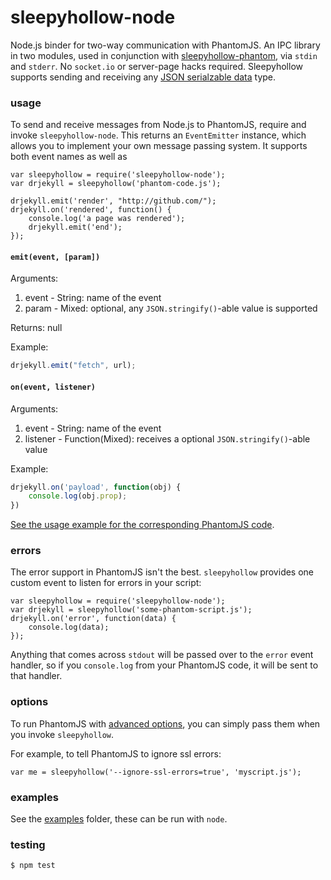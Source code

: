 sleepyhollow-node
==========

Node.js binder for two-way communication with PhantomJS. An IPC library in two modules, used in conjunction with [sleepyhollow-phantom](https://github.com/weisjohn/sleepyhollow-phantom), via `stdin` and `stderr`. No `socket.io` or server-page hacks required. Sleepyhollow supports sending and receiving any [JSON serialzable data](http://www.json.org/) type.

### usage

To send and receive messages from Node.js to PhantomJS, require and invoke `sleepyhollow-node`. This returns an `EventEmitter` instance, which allows you to implement your own message passing system. It supports both event names as well as 

```
var sleepyhollow = require('sleepyhollow-node');
var drjekyll = sleepyhollow('phantom-code.js');

drjekyll.emit('render', "http://github.com/");
drjekyll.on('rendered', function() {
    console.log('a page was rendered');
    drjekyll.emit('end');
});
```

#### `emit(event, [param])`

Arguments:

1. event - String: name of the event
2. param - Mixed: optional, any `JSON.stringify()`-able value is supported

Returns: null

Example:

```javascript
drjekyll.emit("fetch", url);
```


#### `on(event, listener)`

Arguments:

1. event - String: name of the event
2. listener - Function(Mixed): receives a optional `JSON.stringify()`-able value

Example:

```javascript
drjekyll.on('payload', function(obj) {
    console.log(obj.prop);
})
```

[See the usage example for the corresponding PhantomJS code](https://github.com/weisjohn/sleepyhollow-phantom#usage).


### errors

The error support in PhantomJS isn't the best. `sleepyhollow` provides one custom event to listen for errors in your script:

```
var sleepyhollow = require('sleepyhollow-node');
var drjekyll = sleepyhollow('some-phantom-script.js');
drjekyll.on('error', function(data) {
    console.log(data);
});
```

Anything that comes across `stdout` will be passed over to the `error` event handler, so if you `console.log` from your PhantomJS code, it will be sent to that handler.


### options

To run PhantomJS with [advanced options](http://phantomjs.org/api/command-line.html), you can simply pass them when you invoke `sleepyhollow`. 

For example, to tell PhantomJS to ignore ssl errors:

```
var me = sleepyhollow('--ignore-ssl-errors=true', 'myscript.js');
```


### examples

See the [examples](examples) folder, these can be run with `node`.


### testing

```
$ npm test
```

